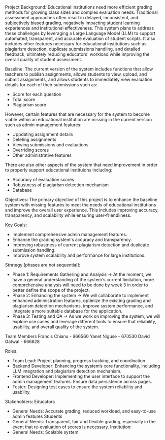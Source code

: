Project Background:
Educational institutions need more efficient grading methods for growing class sizes and complex evaluation needs. Traditional assessment approaches often result in delayed, inconsistent, and subjectively biased grading, negatively impacting student learning experiences and institutional effectiveness. This system plans to address these challenges by leveraging a Large Language Model (LLM) to support automated, transparent, and accurate evaluation of student scripts. It also includes other features necessary for educational institutions such as plagiarism detection, duplicate submissions handling, and detailed feedback, ultimately reducing educators' workload while improving the overall quality of student assessment.


Baseline:
The current version of the system includes functions that allow teachers to publish assignments, allows students to view, upload, and submit assignments, and allows students to immediately view evaluation details for each of their submissions such as:
- Score for each question
- Total score
- Plagiarism score

However, certain features that are necessary for the system to become viable within an educational institution are missing in the current version such as admin management features:
- Uppdating assignment details
- Deleting assignments
- Viewing submissions and evaluations
- Overriding scores
- Other administrative features

There are also other aspects of the system that need improvement in order to properly support educational instituions including:
- Accuracy of evaluation scores
- Robustness of plagiarism detection mechanism
- Database


Objectives:
The primary objective of this project is to enhance the baseline system with missing features to meet the needs of educational institutions and improve the overall user experience. This includes improving accuracy, transparency, and scalability while ensuring user-friendliness.

Key Goals:
- Implement comprehensive admin management features.
- Enhance the grading system's accuracy and transparency.
- Improving robustness of current plagiarism detection and duplicate submission handling.
- Improve system scalability and performance for large institutions.

Strategy [phases are not sequential]:
- Phase 1: Requirements Gathering and Analysis -> At the moment, we have a general understanding of the system's current limitation, more comprehensive analysis will need to be done by week 3 in order to better define the scope of the project.
- Phase 2: Enhancing the system -> We will collaborate to implement enhanced administration features, optimize the existing grading and plagiarism detection mechanisms, improve system performance, and integrate a more suitable database for the application.
- Phase 3: Testing and QA -> As we work on improving the system, we will explore use cases and leverage different tools to ensure that reliability, usability, and overall quality of the system.


Team Members
Francis Chianu - 666560
Yanet Niguse - 670530
David Gatwal - 666628

Roles:
- Team Lead: Project planning, progress tracking, and coordination
- Backend Developer: Enhancing the system’s core functionality, including LLM integration and plagiarism detection mechanism.
- Frontend Developer: Implementing the user interface to support the admin management features. Ensure data persistence across pages.
- Tester: Designing test cases to ensure the system reliability and usability.


Stakeholders:
Educators
- General Needs: Accurate grading, reduced workload, and easy-to-use admin features
Students
- General Needs: Transparent, fair and flexible grading, especially in the event that re-evaluation of scores is necessary.
Institution:
- General Needs: Scalable system
